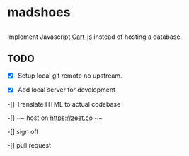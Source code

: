 # madshoes
##

Implement Javascript [Cart-js](https://github.com/wojodesign/simplecart-js) instead of hosting a database.
## TODO
-[x] Setup local git remote no upstream.

-[x] Add local server for development

-[] Translate HTML to actual codebase

-[] ~~ host on https://zeet.co ~~

-[] sign off

-[] pull request
